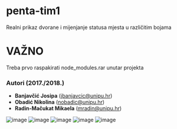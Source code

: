 # penta-tim1
Realni prikaz dvorane i mijenjanje statusa mjesta u različitim bojama


# VAŽNO
Treba prvo raspakirati node_modules.rar unutar projekta


### Autori (2017./2018.)
- **Banjavčić Josipa** (jbanjavcic@unipu.hr)
- **Obadić Nikolina**	(nobadic@unipu.hr)
- **Radin-Mačukat Mikaela** (mradin@unipu.hr)


![image](https://user-images.githubusercontent.com/22881291/51633004-f03ec100-1f50-11e9-948d-25d563f87369.png)
![image](https://user-images.githubusercontent.com/22881291/51631173-45c49f00-1f4c-11e9-93fd-3c67154ba24d.png)
![image](https://user-images.githubusercontent.com/22881291/51631295-9b994700-1f4c-11e9-82fc-f282541e9316.png)
![image](https://user-images.githubusercontent.com/22881291/51631194-5543e800-1f4c-11e9-9364-91aa43df1d52.png)
![image](https://user-images.githubusercontent.com/22881291/51631383-d8fdd480-1f4c-11e9-93de-6df3fc853387.png)
